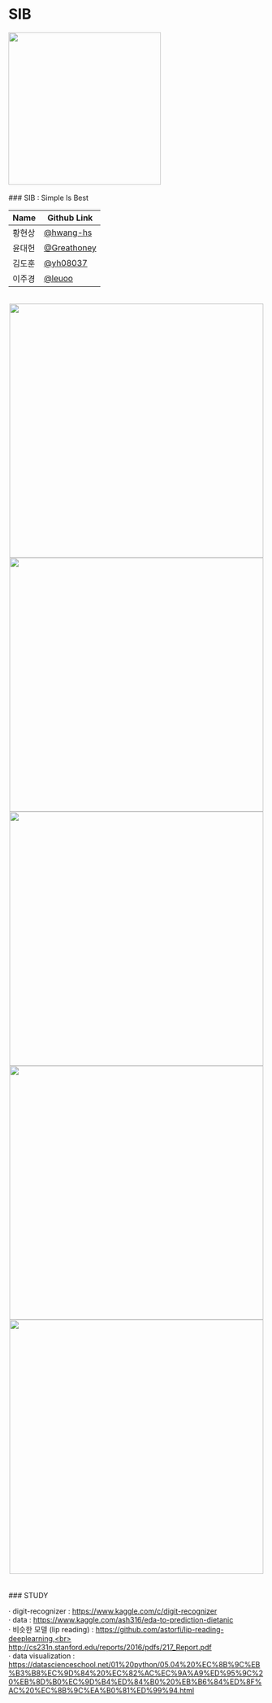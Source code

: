 # SIB

<image src="images/sib_logo.png" width="300">
<br><br>
### SIB : Simple Is Best

| Name  | Github Link |
|-------|--------|
| 황현상 | [@hwang-hs](https://github.com/hwang-hs) |
| 윤대헌 | [@Greathoney](https://github.com/Greathoney) |
| 김도훈 | [@yh08037](https://github.com/yh08037) |
| 이주경 | [@leuoo](https://github.com/leuoo) |
<br>
<center><image src="images/1.PNG" width="500"></center>
       
<center><image src="images/2.PNG" width="500"></center>

<center><image src="images/mediapipe.PNG" width="500"></center>

<center><image src="images/hand_landmark_model.PNG" width="500"></center>

<center><image src="images/hand_capture.PNG" width="500"></center>
<br><br>
### STUDY

&middot; digit-recognizer :  https://www.kaggle.com/c/digit-recognizer<br>
&middot; data :  https://www.kaggle.com/ash316/eda-to-prediction-dietanic<br>
&middot; 비슷한 모델 (lip reading) :  https://github.com/astorfi/lip-reading-deeplearning,<br>
       http://cs231n.stanford.edu/reports/2016/pdfs/217_Report.pdf<br>
&middot; data visualization : https://datascienceschool.net/01%20python/05.04%20%EC%8B%9C%EB%B3%B8%EC%9D%84%20%EC%82%AC%EC%9A%A9%ED%95%9C%20%EB%8D%B0%EC%9D%B4%ED%84%B0%20%EB%B6%84%ED%8F%AC%20%EC%8B%9C%EA%B0%81%ED%99%94.html<br>

